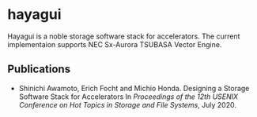 # hayagui
Hayagui is a noble storage software stack for accelerators. The current implementaion supports NEC Sx-Aurora TSUBASA Vector Engine.

## Publications
- Shinichi Awamoto, Erich Focht and Michio Honda. Designing a Storage Software Stack for Accelerators In _Proceedings of the 12th USENIX Conference on Hot Topics in Storage and File Systems_, July 2020.

